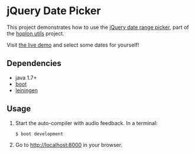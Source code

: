# jQuery Date Picker

This project demonstrates how to use the [jQuery date range picker][6], part of
the [hoplon utils][5] project.

Visit [the live demo][4] and select some dates for yourself!

## Dependencies

- java 1.7+
- [boot][1]
- [leiningen][2]

## Usage

1. Start the auto-compiler with audio feedback. In a terminal:

    ```bash
    $ boot development
    ```

2. Go to [http://localhost:8000][3] in your browser.

[1]: https://github.com/tailrecursion/boot
[2]: https://github.com/technomancy/leiningen
[3]: http://localhost:8000
[4]: http://alandipert.github.io/hoplon-demos/jquery-date-picker/
[5]: http://github.com/tailrecursion/hoplon-util
[6]: http://github.com/tailrecursion/hoplon-util/jquery.daterangepicker
